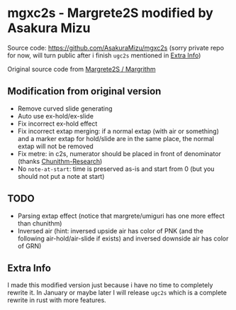 # mgxc2s - Margrete2S modified by Asakura Mizu

Source code: https://github.com/AsakuraMizu/mgxc2s (sorry private repo for now, will turn public after i finish `ugc2s` mentioned in [Extra Info](#extra-info))

Original source code from [Margrete2S / Margrithm](https://margrithm.girlsband.party/)

## Modification from original version

- Remove curved slide generating
- Auto use ex-hold/ex-slide
- Fix incorrect ex-hold effect
- Fix incorrect extap merging: if a normal extap (with air or something) and a marker extap for hold/slide are in the same place, the normal extap will not be removed
- Fix metre: in c2s, numerator should be placed in front of denominator (thanks [Chunithm-Research](https://github.com/Suprnova/Chunithm-Research/blob/main/Charting.md))
- No `note-at-start`: time is preserved as-is and start from 0 (but you should not put a note at start)

## TODO

- Parsing extap effect (notice that margrete/umiguri has one more effect than chunithm)
- Inversed air (hint: inversed upside air has color of PNK (and the following air-hold/air-slide if exists) and inversed downside air has color of GRN)

## Extra Info

I made this modified version just because i have no time to completely rewrite it. In January or maybe later I will release `ugc2s` which is a complete rewrite in rust with more features.
